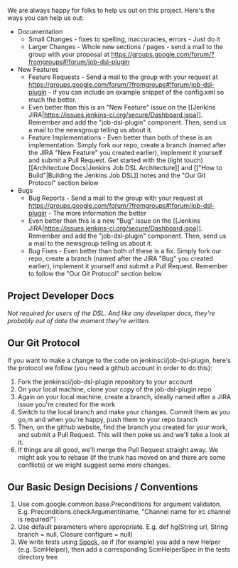 We are always happy for folks to help us out on this project.  Here's the ways you can help us out:

* Documentation
    * Small Changes - fixes to spelling, inaccuracies, errors - Just do it
    * Larger Changes - Whole new sections / pages - send a mail to the group with your proposal at https://groups.google.com/forum/?fromgroups#!forum/job-dsl-plugin
* New Features
    * Feature Requests - Send a mail to the group with your request at https://groups.google.com/forum/?fromgroups#!forum/job-dsl-plugin - if you can include an example snippet of the config.xml so much the better. 
    * Even better than this is an "New Feature" issue on the [[Jenkins JIRA|https://issues.jenkins-ci.org/secure/Dashboard.jspa]]. Remember and add the "job-dsl-plugin" component. Then, send us a mail to the newsgroup telling us about it.
    * Feature Implementations - Even better than both of these is an implementation.  Simply fork our repo, create a branch (named after the JIRA "New Feature" you created earlier), implement it yourself and submit a Pull Request.  Get started with the (light touch) [[Architecture Docs|Jenkins Job DSL Architecture]] and  [["How to Build"|Building the Jenkins Job DSL]] notes and the "Our Git Protocol" section below
* Bugs
    * Bug Reports - Send a mail to the group with your request at https://groups.google.com/forum/?fromgroups#!forum/job-dsl-plugin - The more information the better
    * Even better than this is a new "Bug" issue on the [[Jenkins JIRA|https://issues.jenkins-ci.org/secure/Dashboard.jspa]]. Remember and add the "job-dsl-plugin" component. Then, send us a mail to the newsgroup telling us about it.
    * Bug Fixes - Even better than both of these is a fix.   Simply fork our repo, create a branch (named after the JIRA "Bug" you created earlier), implement it yourself and submit a Pull Request.  Remember to follow the "Our Git Protocol" section below

## Project Developer Docs
_Not required for users of the DSL. And like any developer docs, they're probably out of date the moment they're written._

## Our Git Protocol
If you want to make a change to the code on jenkinsci/job-dsl-plugin, here's the protocol we follow (you need a github account in order to do this):

1. Fork the jenkinsci/job-dsl-plugin repository to your account
2. On your local machine, clone your copy of the job-dsl-plugin repo
3. Again on your local machine, create a branch, ideally named after a JIRA issue you're created for the work
4. Switch to the local branch and make your changes.  Commit them as you go,m and when you're happy, push them to your repo branch
5. Then, on the github website, find the branch you created for your work, and submit a Pull Request.  This will then poke us and we'll take a look at it.
6. If things are all good, we'll merge the Pull Request straight away.  We might ask you to rebase (if the trunk has moved on and there are some conflicts) or we might suggest some more changes.

## Our Basic Design Decisions / Conventions
1. Use com.google.common.base.Preconditions for argument validaton. E.g. Preconditions.checkArgument(name, "Channel name for irc channel is required!")
1. Use default parameters where appropriate. E.g. def hg(String url, String branch = null, Closure configure = null) 
1. We write tests using [Spock](http://code.google.com/p/spock/), so if (for example) you add a new Helper (e.g. ScmHelper), then add a corresponding ScmHelperSpec in the tests directory tree